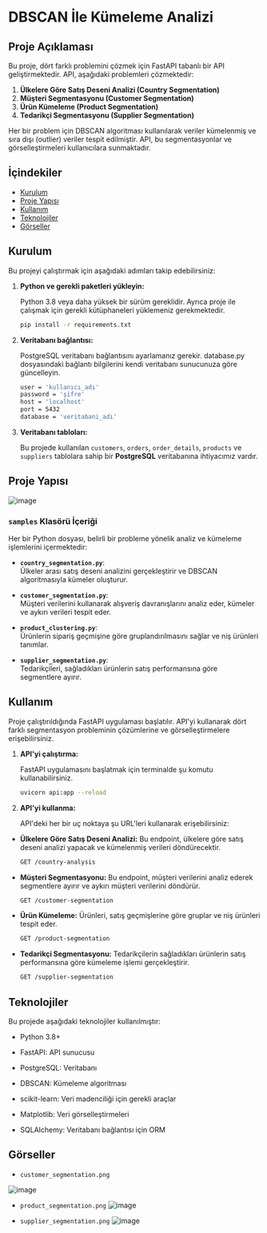 # DBSCAN İle Kümeleme Analizi

## Proje Açıklaması

Bu proje, dört farklı problemini çözmek için FastAPI tabanlı bir API geliştirmektedir. API, aşağıdaki problemleri çözmektedir:

1. **Ülkelere Göre Satış Deseni Analizi (Country Segmentation)**
2. **Müşteri Segmentasyonu (Customer Segmentation)**
3. **Ürün Kümeleme (Product Segmentation)**
4. **Tedarikçi Segmentasyonu (Supplier Segmentation)**

Her bir problem için DBSCAN algoritması kullanılarak veriler kümelenmiş ve sıra dışı (outlier) veriler tespit edilmiştir. API, bu segmentasyonlar ve görselleştirmeleri kullanıcılara sunmaktadır.


## İçindekiler

- [Kurulum](#kurulum)
- [Proje Yapısı](#proje-yapısı)
- [Kullanım](#kullanım)
- [Teknolojiler](#teknolojiler)
- [Görseller](#görseller)


## Kurulum

Bu projeyi çalıştırmak için aşağıdaki adımları takip edebilirsiniz:

1. **Python ve gerekli paketleri yükleyin:**
   
   Python 3.8 veya daha yüksek bir sürüm gereklidir. Ayrıca proje ile çalışmak için gerekli kütüphaneleri yüklemeniz gerekmektedir.

   ```bash
   pip install -r requirements.txt

2. **Veritabanı bağlantısı:**

    PostgreSQL veritabanı bağlantısını ayarlamanız gerekir. database.py dosyasındaki bağlantı bilgilerini kendi veritabanı sunucunuza göre güncelleyin.
   
      ```bash
   user = 'kullanıcı_adı'
   password = 'şifre'
   host = 'localhost'
   port = 5432
   database = 'veritabani_adı'

3. **Veritabanı tabloları:**

    Bu projede kullanılan `customers`, `orders`, `order_details`, `products` ve `suppliers` tablolara sahip bir **PostgreSQL** veritabanına ihtiyacımız vardır. 


 
## Proje Yapısı
![image](https://github.com/user-attachments/assets/ae3bdfb6-7c72-412b-8155-ebeaf56898ab)
  
### `samples` Klasörü İçeriği

Her bir Python dosyası, belirli bir probleme yönelik analiz ve kümeleme işlemlerini içermektedir:

- **`country_segmentation.py`**:  
  Ülkeler arası satış deseni analizini gerçekleştirir ve DBSCAN algoritmasıyla kümeler oluşturur.

- **`customer_segmentation.py`**:  
  Müşteri verilerini kullanarak alışveriş davranışlarını analiz eder, kümeler ve aykırı verileri tespit eder.

- **`product_clustering.py`**:  
  Ürünlerin sipariş geçmişine göre gruplandırılmasını sağlar ve niş ürünleri tanımlar.

- **`supplier_segmentation.py`**:  
  Tedarikçileri, sağladıkları ürünlerin satış performansına göre segmentlere ayırır.


## Kullanım
Proje çalıştırıldığında FastAPI uygulaması başlatılır. API'yi kullanarak dört farklı segmentasyon probleminin çözümlerine ve görselleştirmelere erişebilirsiniz.

1. **API'yi çalıştırma:**

   FastAPI uygulamasını başlatmak için terminalde şu komutu kullanabilirsiniz.  

    ```bash
   uvicorn api:app --reload

2. **API'yi kullanma:**

   API'deki her bir uç noktaya şu URL'leri kullanarak erişebilirsiniz:

- **Ülkelere Göre Satış Deseni Analizi:**  Bu endpoint, ülkelere göre satış deseni analizi yapacak ve kümelenmiş verileri döndürecektir.
 
    ```bash
   GET /country-analysis

- **Müşteri Segmentasyonu:** Bu endpoint, müşteri verilerini analiz ederek segmentlere ayırır ve aykırı müşteri verilerini döndürür.

    ```bash
   GET /customer-segmentation

- **Ürün Kümeleme:** Ürünleri, satış geçmişlerine göre gruplar ve niş ürünleri tespit eder.

    ```bash
   GET /product-segmentation

 - **Tedarikçi Segmentasyonu:** Tedarikçilerin sağladıkları ürünlerin satış performansına göre kümeleme işlemi gerçekleştirir.

    ```bash
   GET /supplier-segmentation


## Teknolojiler
Bu projede aşağıdaki teknolojiler kullanılmıştır:

- Python 3.8+

- FastAPI: API sunucusu

- PostgreSQL: Veritabanı

- DBSCAN: Kümeleme algoritması

- scikit-learn: Veri madenciliği için gerekli araçlar

- Matplotlib: Veri görselleştirmeleri

- SQLAlchemy: Veritabanı bağlantısı için ORM

## Görseller

- `customer_segmentation.png`
  
![image](https://github.com/user-attachments/assets/4b2e9a59-267a-4093-98c3-a6e129997de8)

- `product_segmentation.png`
  ![image](https://github.com/user-attachments/assets/de28fc4e-21ec-49cd-a7f7-965a466fc987)

- `supplier_segmentation.png`
 ![image](https://github.com/user-attachments/assets/835018eb-cac9-4835-9e9d-8bcac1fbf1aa)



